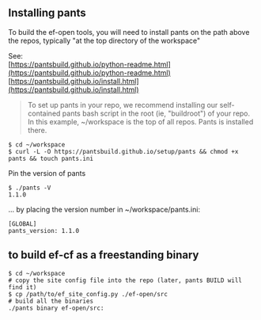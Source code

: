 ## Installing pants
To build the ef-open tools, you will need to install pants on the path
above the repos, typically "at the top directory of the workspace"

See:<br>
[https://pantsbuild.github.io/python-readme.html](https://pantsbuild.github.io/python-readme.html)<br>
[https://pantsbuild.github.io/install.html](https://pantsbuild.github.io/install.html)


> To set up pants in your repo, we recommend installing our self-contained pants bash script
> in the root (ie, "buildroot") of your repo. In this example, ~/workspace is the
top of all repos. Pants is installed there.

```
$ cd ~/workspace
$ curl -L -O https://pantsbuild.github.io/setup/pants && chmod +x pants && touch pants.ini
```

Pin the version of pants
```
$ ./pants -V
1.1.0
```

... by placing the version number in ~/workspace/pants.ini:
```
[GLOBAL]
pants_version: 1.1.0
```

## to build ef-cf as a freestanding binary
```
$ cd ~/workspace
# copy the site config file into the repo (later, pants BUILD will find it)
$ cp /path/to/ef_site_config.py ./ef-open/src
# build all the binaries
./pants binary ef-open/src:
```

